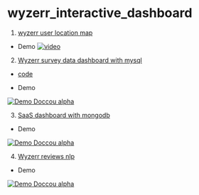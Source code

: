 # wyzerr_interactive_dashboard

1. [wyzerr user location map](https://rawgit.com/huanqi/wyzerr_interactive_dashboard/master/wyzerr_users_geo_map_cluster.html)
  * Demo
  [![video](https://j.gifs.com/3lLpkO.gif)](https://youtu.be/yvbwsWHQ02I)

2. [Wyzerr survey data dashboard with mysql](https://youtu.be/fV4AKh7cKIg)

  * [code](https://cdn.rawgit.com/huanqi/wyzerr_interactive_dashboard/6144d386/mongodb_connection_dashboard.html)

  * Demo
  
  [![Demo Doccou alpha](https://j.gifs.com/mwJxw3.gif)](https://youtu.be/fV4AKh7cKIg)
  
3. [SaaS dashboard with mongodb](https://youtu.be/acVwwazslHU)

  * Demo

  [![Demo Doccou alpha](https://j.gifs.com/Y61yJY.gif)](https://youtu.be/acVwwazslHU)
  
4. [Wyzerr reviews nlp](https://youtu.be/UhoSUVmkabk)

  * Demo

  [![Demo Doccou alpha](https://j.gifs.com/X64Oj8.gif)](https://youtu.be/UhoSUVmkabk)
